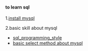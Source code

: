 #### to learn sql


1.[install mysql](install_mysql.md)


2.basic skill about mysql
+ [sql_programming_style](sql_programming_style.md)
+ [basic select method about mysql](task/task2.md)

